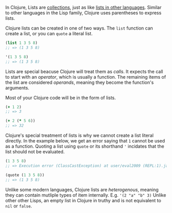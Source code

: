 In Clojure, Lists are [collections][type-collection], just as like [lists in other languages][type-list]. Similar to other languages in the Lisp family, Clojure uses parentheses to express lists.

Clojure lists can be created in one of two ways. The `list` function can create a list, or you can `quote` a literal list.

```clojure
(list 1 3 5 8)
;; => (1 3 5 8)

'(1 3 5 8)
;; => (1 3 5 8)
```

Lists are special beacuse Clojure will treat them as _calls_. It expects the call to start with an _operator_, which is usually a function. The remaining items of the list are considered _operands_, meaning they become the function's arguments.

Most of your Clojure code will be in the form of lists.

```clojure
(+ 1 2)
;; => 3

(+ 2 (* 5 6))
;; => 32
```

Clojure's special treatment of lists is why we cannot create a list literal directly. In the example below, we get an error saying that `1` cannot be used as a function. Quoting a list using `quote` or its shorthand `'` incidates that the list should not be evaluated.

```clojure
(1 3 5 8)
;; => Execution error (ClassCastException) at user/eval2009 (REPL:1).java.lang.Long cannot be cast to clojure.lang.IFn

(quote (1 3 5 8))
;; => (1 3 5 8)
```

Unlike some modern languages, Clojure lists are _heterogenous_, meaning they can contain mutliple types of item internally. E.g. `'(2 "a" "b" 3)`
Unlike other other Lisps, an empty list in Clojure in truthy and is not equivalent to `nil` or `false`.

[type-list]: ../../../../../../reference/types/list.md
[type-collection]: ../../../../../../reference/types/collection.md
